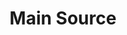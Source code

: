 ---
title: "Main Source"
summary: "Joint American/Canadian hip-hop group, originally composed of DJ/producer brothers , from Toronto, Canada, and Queens rapper/producer , who later left and was replaced by another MC, , ."
image: "main-source.jpg"
apple_music_artist_url: "https://music.apple.com/gb/artist/main-source/3450388"
wikipedia_url: "none"
---